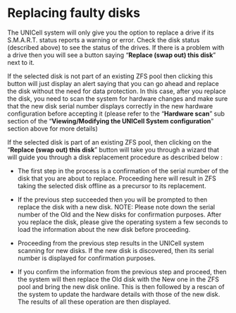 # Replacing faulty disks

The UNICell system will only give you the option to replace a drive if its S.M.A.R.T. status reports a warning or error. Check the disk status (described above) to see the status of the drives. If there is a problem with a drive then you will see a button saying “**Replace (swap out) this disk**” next to it. 

If the selected disk is not part of an existing ZFS pool then clicking this button will just display an alert saying that you can go ahead and replace the disk without the need for data protection. In this case, after you replace the disk, you need to scan the system for hardware changes and make sure that the new disk serial number displays correctly in the new hardware configuration before accepting it (please refer to the “**Hardware scan**” sub section of the “**Viewing/Modifying the UNICell System configuration**” section above for more details)


If the selected disk is part of an existing ZFS pool, then clicking on the “**Replace (swap out) this disk**” button will take you through a wizard that will guide you through a disk replacement procedure as described below :

- The first step in the process is a confirmation of the serial number of the disk that you are about to replace. Proceeding here will result in ZFS taking the selected disk offline as a precursor to its replacement.

- If the previous step succeeded then you will be prompted to then replace the disk with a new disk. NOTE: Please note down the serial number of the Old and the New disks for confirmation purposes. After you replace the disk, please give the operating system a few seconds to load the information about the new disk before proceeding.
 
- Proceeding from the previous step results in the UNICell system scanning for new disks. If the new disk is discovered, then its serial number is displayed for confirmation purposes.

- If you confirm the information from the previous step and proceed, then the system will then replace the Old disk with the New one in the ZFS pool and bring the new disk online. This is then followed by a rescan of the system to update the hardware details with those of the new disk. The results of all these operation are then displayed.